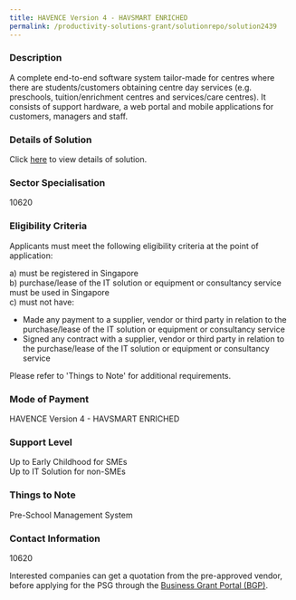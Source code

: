 ```yaml
---
title: HAVENCE Version 4 - HAVSMART ENRICHED
permalink: /productivity-solutions-grant/solutionrepo/solution2439
---
```


### Description

A complete end-to-end software system tailor-made for centres where there are students/customers obtaining centre day services (e.g. preschools, tuition/enrichment centres and services/care centres). It consists of support hardware, a web portal and mobile applications for customers, managers and staff.

### Details of Solution

Click <a href='HAVENCE PORTAL LLP' target='_blank' rel='noopener'>here</a> to view details of solution.

### Sector Specialisation

 10620 

### Eligibility Criteria

Applicants must meet the following eligibility criteria at the point of application:

a) must be registered in Singapore <br>
b) purchase/lease of the IT solution or equipment or consultancy service must be used in Singapore <br>
c) must not have:
- Made any payment to a supplier, vendor or third party in relation to the purchase/lease of the IT solution or equipment or consultancy service
- Signed any contract with a supplier, vendor or third party in relation to the purchase/lease of the IT solution or equipment or consultancy service

Please refer to 'Things to Note' for additional requirements.

### Mode of Payment
HAVENCE Version 4 - HAVSMART ENRICHED

### Support Level
Up to Early Childhood for SMEs <br>
Up to IT Solution for non-SMEs

### Things to Note
Pre-School Management System

### Contact Information
10620

Interested companies can get a quotation from the pre-approved vendor, before applying for the PSG through the <a target='_blank' rel='noopener' href='https://www.businessgrants.gov.sg/'>Business Grant Portal (BGP)</a>.
